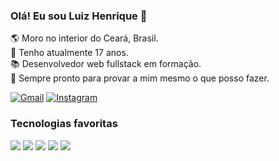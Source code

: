### Olá! Eu sou Luiz Henrique  👋 
🌎 Moro no interior do Ceará, Brasil.<br/>
🎂 Tenho atualmente 17 anos.<br/>
📚 Desenvolvedor web fullstack em formação.<br/>
🌟 Sempre pronto para provar a mim mesmo o que posso fazer.

[![Gmail](https://img.shields.io/badge/Gmail-D14836?style=for-the-badge&logo=gmail&logoColor=white)](acopsenadeveloper@gmail.com)
[![Instagram](https://img.shields.io/badge/Instagram-E4405F?style=for-the-badge&logo=instagram&logoColor=white)](https://www.instagram.com/henrique_luiz.1/)<br/>

### Tecnologias favoritas
![](https://img.shields.io/badge/TypeScript-007ACC?style=for-the-badge&logo=typescript&logoColor=white)
![](https://img.shields.io/badge/React-20232A?style=for-the-badge&logo=react&logoColor=61DAFB)
![](https://img.shields.io/badge/Java-ED8B00?style=for-the-badge&logo=openjdk&logoColor=white)
![](https://img.shields.io/badge/Spring-6DB33F?style=for-the-badge&logo=spring&logoColor=white)
![](https://img.shields.io/badge/PostgreSQL-316192?style=for-the-badge&logo=postgresql&logoColor=white)<br/><br/>
